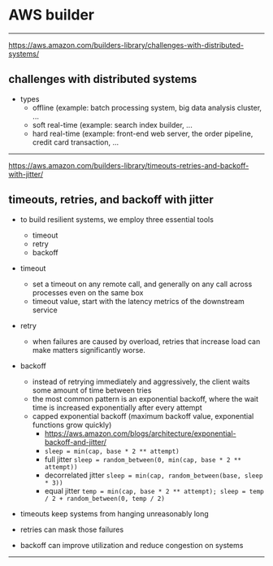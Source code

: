 # AWS builder

---

https://aws.amazon.com/builders-library/challenges-with-distributed-systems/

## challenges with distributed systems

- types
    - offline (example: batch processing system, big data analysis cluster, ...
    - soft real-time (example: search index builder, ...
    - hard real-time (example: front-end web server, the order pipeline, credit card transaction, ...

---

https://aws.amazon.com/builders-library/timeouts-retries-and-backoff-with-jitter/

## timeouts, retries, and backoff with jitter

- to build resilient systems, we employ three essential tools
    - timeout
    - retry
    - backoff
- timeout
    - set a timeout on any remote call, and generally on any call across processes even on the same box
    - timeout value, start with the latency metrics of the downstream service
- retry
    - when failures are caused by overload, retries that increase load can make matters significantly worse.
- backoff
    - instead of retrying immediately and aggressively, the client waits some amount of time between tries
    - the most common pattern is an exponential backoff, where the wait time is increased exponentially after every attempt
    - capped exponential backoff (maximum backoff value, exponential functions grow quickly)
        - https://aws.amazon.com/blogs/architecture/exponential-backoff-and-jitter/
        - `sleep = min(cap, base * 2 ** attempt)`
        - full jitter `sleep = random_between(0, min(cap, base * 2 ** attempt))`
        - decorrelated jitter `sleep = min(cap, random_between(base, sleep * 3))`
        - equal jitter `temp = min(cap, base * 2 ** attempt); sleep = temp / 2 + random_between(0, temp / 2)`

- timeouts keep systems from hanging unreasonably long
- retries can mask those failures
- backoff can improve utilization and reduce congestion on systems

---


